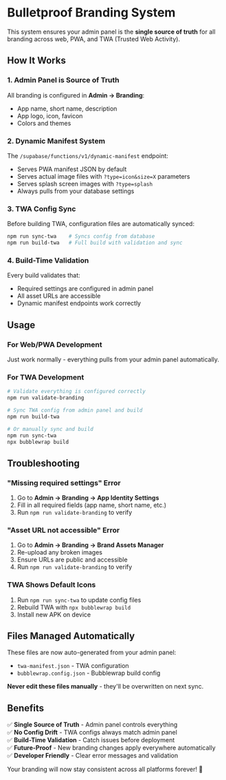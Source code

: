 # Bulletproof Branding System

This system ensures your admin panel is the **single source of truth** for all branding across web, PWA, and TWA (Trusted Web Activity).

## How It Works

### 1. Admin Panel is Source of Truth
All branding is configured in **Admin → Branding**:
- App name, short name, description
- App logo, icon, favicon
- Colors and themes

### 2. Dynamic Manifest System
The `/supabase/functions/v1/dynamic-manifest` endpoint:
- Serves PWA manifest JSON by default
- Serves actual image files with `?type=icon&size=X` parameters
- Serves splash screen images with `?type=splash`
- Always pulls from your database settings

### 3. TWA Config Sync
Before building TWA, configuration files are automatically synced:
```bash
npm run sync-twa    # Syncs config from database
npm run build-twa   # Full build with validation and sync
```

### 4. Build-Time Validation
Every build validates that:
- Required settings are configured in admin panel
- All asset URLs are accessible
- Dynamic manifest endpoints work correctly

## Usage

### For Web/PWA Development
Just work normally - everything pulls from your admin panel automatically.

### For TWA Development
```bash
# Validate everything is configured correctly
npm run validate-branding

# Sync TWA config from admin panel and build
npm run build-twa

# Or manually sync and build
npm run sync-twa
npx bubblewrap build
```

## Troubleshooting

### "Missing required settings" Error
1. Go to **Admin → Branding → App Identity Settings**
2. Fill in all required fields (app name, short name, etc.)
3. Run `npm run validate-branding` to verify

### "Asset URL not accessible" Error
1. Go to **Admin → Branding → Brand Assets Manager**
2. Re-upload any broken images
3. Ensure URLs are public and accessible
4. Run `npm run validate-branding` to verify

### TWA Shows Default Icons
1. Run `npm run sync-twa` to update config files
2. Rebuild TWA with `npx bubblewrap build`
3. Install new APK on device

## Files Managed Automatically

These files are now auto-generated from your admin panel:
- `twa-manifest.json` - TWA configuration
- `bubblewrap.config.json` - Bubblewrap build config

**Never edit these files manually** - they'll be overwritten on next sync.

## Benefits

✅ **Single Source of Truth** - Admin panel controls everything  
✅ **No Config Drift** - TWA configs always match admin panel  
✅ **Build-Time Validation** - Catch issues before deployment  
✅ **Future-Proof** - New branding changes apply everywhere automatically  
✅ **Developer Friendly** - Clear error messages and validation  

Your branding will now stay consistent across all platforms forever! 🎉